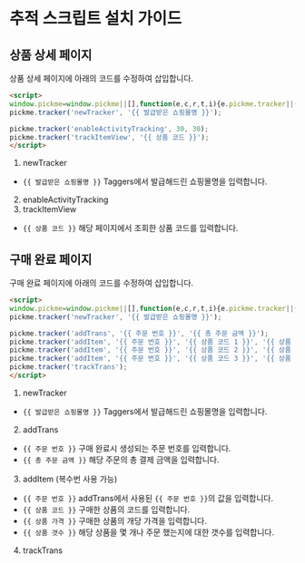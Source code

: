 # 추적 스크립트 설치 가이드

## 상품 상세 페이지
상품 상세 페이지에 아래의 코드를 수정하여 삽입합니다.
```html
<script>
window.pickme=window.pickme||[],function(e,c,r,t,i){e.pickme.tracker||(e.pickme.tracker=function(){(e.pickme.tracker.q=e.pickme.tracker.q||[]).push(arguments)},t=c.createElement("script"),i=c.getElementsByTagName("script")[0],t.async=1,t.defer=1,t.src=r,i.parentNode.insertBefore(t,i))}(window,document,"//pickme.taggers.io/js/helpers/pickme-tracker.js");
pickme.tracker('newTracker', '{{ 발급받은 쇼핑몰명 }}');

pickme.tracker('enableActivityTracking', 30, 30);
pickme.tracker('trackItemView', '{{ 상품 코드 }}');
</script>
```
1. newTracker
* `{{ 발급받은 쇼핑몰명 }}` Taggers에서 발급해드린 쇼핑몰명을 입력합니다.
2. enableActivityTracking
3. trackItemView
* `{{ 상품 코드 }}` 해당 페이지에서 조회한 상품 코드를 입력합니다.

## 구매 완료 페이지
구매 완료 페이지에 아래의 코드를 수정하여 삽입합니다.
```html
<script>
window.pickme=window.pickme||[],function(e,c,r,t,i){e.pickme.tracker||(e.pickme.tracker=function(){(e.pickme.tracker.q=e.pickme.tracker.q||[]).push(arguments)},t=c.createElement("script"),i=c.getElementsByTagName("script")[0],t.async=1,t.defer=1,t.src=r,i.parentNode.insertBefore(t,i))}(window,document,"//pickme.taggers.io/js/helpers/pickme-tracker.js");
pickme.tracker('newTracker', '{{ 발급받은 쇼핑몰명 }}');

pickme.tracker('addTrans', '{{ 주문 번호 }}', '{{ 총 주문 금액 }}');
pickme.tracker('addItem', '{{ 주문 번호 }}', '{{ 상품 코드 1 }}', '{{ 상품 가격 1 }}', '{{ 상품 갯수 1 }}');
pickme.tracker('addItem', '{{ 주문 번호 }}', '{{ 상품 코드 2 }}', '{{ 상품 가격 2 }}', '{{ 상품 갯수 2 }}');
pickme.tracker('addItem', '{{ 주문 번호 }}', '{{ 상품 코드 3 }}', '{{ 상품 가격 3 }}', '{{ 상품 갯수 3 }}');
pickme.tracker('trackTrans');
</script>
```
1. newTracker
* `{{ 발급받은 쇼핑몰명 }}` Taggers에서 발급해드린 쇼핑몰명을 입력합니다.
2. addTrans
* `{{ 주문 번호 }}` 구매 완료시 생성되는 주문 번호를 입력합니다.
* `{{ 총 주문 금액 }}` 해당 주문의 총 결제 금액을 입력합니다.
3. addItem (복수번 사용 가능)
* `{{ 주문 번호 }}` addTrans에서 사용된 `{{ 주문 번호 }}`의 값을 입력합니다.
* `{{ 상품 코드 }}` 구매한 상품의 코드를 입력합니다.
* `{{ 상품 가격 }}` 구매한 상품의 개당 가격을 입력합니다.
* `{{ 상품 갯수 }}` 해당 상품을 몇 개나 주문 했는지에 대한 갯수를 입력합니다.
4. trackTrans
